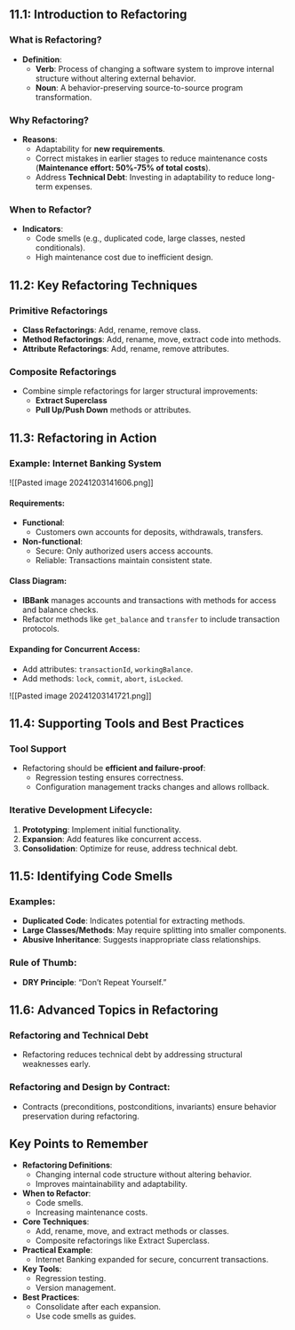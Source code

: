 ## 11.1: Introduction to Refactoring
### What is Refactoring?
- **Definition**:
  - **Verb**: Process of changing a software system to improve internal structure without altering external behavior.
  - **Noun**: A behavior-preserving source-to-source program transformation.
### Why Refactoring?
- **Reasons**:
  - Adaptability for **new requirements**.
  - Correct mistakes in earlier stages to reduce maintenance costs (**Maintenance effort: 50%-75% of total costs**).
  - Address **Technical Debt**: Investing in adaptability to reduce long-term expenses.
### When to Refactor?
- **Indicators**:
  - Code smells (e.g., duplicated code, large classes, nested conditionals).
  - High maintenance cost due to inefficient design.

## 11.2: Key Refactoring Techniques
### Primitive Refactorings
- **Class Refactorings**: Add, rename, remove class.
- **Method Refactorings**: Add, rename, move, extract code into methods.
- **Attribute Refactorings**: Add, rename, remove attributes.
### Composite Refactorings
- Combine simple refactorings for larger structural improvements:
  - **Extract Superclass**
  - **Pull Up/Push Down** methods or attributes.

## 11.3: Refactoring in Action
### Example: Internet Banking System

![[Pasted image 20241203141606.png]]

#### Requirements:
- **Functional**:
  - Customers own accounts for deposits, withdrawals, transfers.
- **Non-functional**:
  - Secure: Only authorized users access accounts.
  - Reliable: Transactions maintain consistent state.
#### Class Diagram:
- **IBBank** manages accounts and transactions with methods for access and balance checks.
- Refactor methods like `get_balance` and `transfer` to include transaction protocols.
#### Expanding for Concurrent Access:
- Add attributes: `transactionId`, `workingBalance`.
- Add methods: `lock`, `commit`, `abort`, `isLocked`.

![[Pasted image 20241203141721.png]]

## 11.4: Supporting Tools and Best Practices
### Tool Support
- Refactoring should be **efficient and failure-proof**:
  - Regression testing ensures correctness.
  - Configuration management tracks changes and allows rollback.
### Iterative Development Lifecycle:
1. **Prototyping**: Implement initial functionality.
2. **Expansion**: Add features like concurrent access.
3. **Consolidation**: Optimize for reuse, address technical debt.

## 11.5: Identifying Code Smells
### Examples:
- **Duplicated Code**: Indicates potential for extracting methods.
- **Large Classes/Methods**: May require splitting into smaller components.
- **Abusive Inheritance**: Suggests inappropriate class relationships.
### Rule of Thumb:
- **DRY Principle**: “Don’t Repeat Yourself.”

## 11.6: Advanced Topics in Refactoring
### Refactoring and Technical Debt
- Refactoring reduces technical debt by addressing structural weaknesses early.
### Refactoring and Design by Contract:
- Contracts (preconditions, postconditions, invariants) ensure behavior preservation during refactoring.

## Key Points to Remember
- **Refactoring Definitions**:
  - Changing internal code structure without altering behavior.
  - Improves maintainability and adaptability.
- **When to Refactor**:
  - Code smells.
  - Increasing maintenance costs.
- **Core Techniques**:
  - Add, rename, move, and extract methods or classes.
  - Composite refactorings like Extract Superclass.
- **Practical Example**:
  - Internet Banking expanded for secure, concurrent transactions.
- **Key Tools**:
  - Regression testing.
  - Version management.
- **Best Practices**:
  - Consolidate after each expansion.
  - Use code smells as guides.